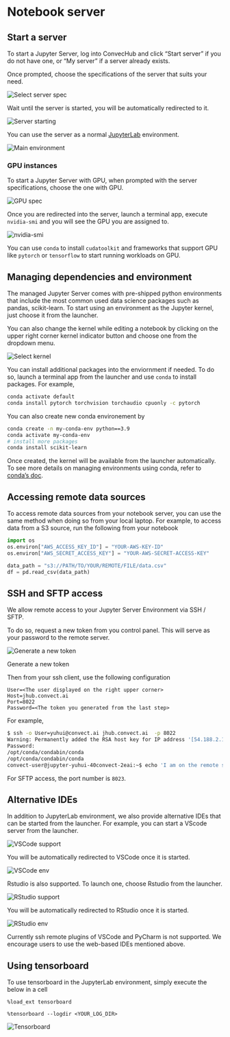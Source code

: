 # Notebook server

## Start a server

To start a Jupyter Server, log into ConvecHub and click “Start server” if you do not have one, or “My server” if a server already exists. 

Once prompted, choose the specifications of the server that suits your need.

![Select server spec](Notebook%20s%20b4d80/Untitled.png)

Wait until the server is started, you will be automatically redirected to it. 

![Server starting](Notebook%20s%20b4d80/Untitled%201.png)

You can use the server as a normal [JupyterLab](https://jupyterlab.readthedocs.io/en/stable/) environment.

![Main environment](Notebook%20s%20b4d80/Untitled%202.png)


### GPU instances

To start a Jupyter Server with GPU, when prompted with the server specifications, choose the one with GPU. 

![GPU spec](Notebook%20s%20b4d80/select-gpu-server.png)

Once you are redirected into the server, launch a terminal app, execute `nvidia-smi` and you will see the GPU you are assigned to. 

![nvidia-smi](Notebook%20s%20b4d80/nvidia-smi.png)

You can use `conda` to install `cudatoolkit` and frameworks that support GPU like `pytorch` or `tensorflow` to start running workloads on GPU.


## Managing dependencies and environment

The managed Jupyter Server comes with pre-shipped python environments that include the most common used data science packages such as pandas, scikit-learn. To start using an environment as the Jupyter kernel, just choose it from the launcher. 

You can also change the kernel while editing a notebook by clicking on the upper right corner kernel indicator button and choose one from the dropdown menu.

![Select kernel](Notebook%20s%20b4d80/Untitled%203.png)

You can install additional packages into the enviornment if needed. To do so, launch a terminal app from the launcher and use `conda` to install packages. For example,

```bash
conda activate default
conda install pytorch torchvision torchaudio cpuonly -c pytorch
```

You can also create new conda environement by 

```bash
conda create -n my-conda-env python==3.9
conda activate my-conda-env
# install more packages
conda install scikit-learn
```

Once created, the kernel will be available from the launcher automatically. To see more details on managing environments using conda, refer to [conda’s doc](https://docs.conda.io/en/latest/).

## Accessing remote data sources

To access remote data sources from your notebook server, you can use the same method when doing so from your local laptop. For example, to access data from a S3 source, run the following from your notebook

```python
import os
os.environ["AWS_ACCESS_KEY_ID"] = "YOUR-AWS-KEY-ID"
os.environ["AWS_SECRET_ACCESS_KEY"] = "YOUR-AWS-SECRET-ACCESS-KEY"

data_path = "s3://PATH/TO/YOUR/REMOTE/FILE/data.csv"
df = pd.read_csv(data_path)
```

## SSH and SFTP access

We allow remote access to your Jupyter Server Environment via SSH / SFTP. 

To do so, request a new token from you control panel. This will serve as your password to the remote server.

![Generate a new token](Notebook%20s%20b4d80/Untitled%204.png)

Generate a new token

Then from your ssh client, use the following configuration

```
User=<The user displayed on the right upper corner>
Host=jhub.convect.ai
Port=8022
Password=<The token you generated from the last step>
```

For example,

```bash
$ ssh -o User=yuhui@convect.ai jhub.convect.ai  -p 8022
Warning: Permanently added the RSA host key for IP address '[54.188.2.122]:8022' to the list of known hosts.
Password:
/opt/conda/condabin/conda
/opt/conda/condabin/conda
convect-user@jupyter-yuhui-40convect-2eai:~$ echo 'I am on the remote server'
```

For SFTP access, the port number is `8023`. 

## Alternative IDEs

In addition to JupyterLab environment, we also provide alternative IDEs that can be started from the launcher. For example, you can start a VScode server from the launcher. 

![VSCode support](Notebook%20s%20b4d80/Untitled%205.png)

You will be automatically redirected to VSCode once it is started.

![VSCode env](Notebook%20s%20b4d80/Untitled%206.png)

Rstudio is also supported. To launch one, choose Rstudio from the launcher.

![RStudio support](Notebook%20s%20b4d80/rstudio-launcher.png)

You will be automatically redirected to RStudio once it is started.

![RStudio env](Notebook%20s%20b4d80/rstudio-ide.png)

Currently ssh remote plugins of VSCode and PyCharm is not supported. We encourage users to use the web-based IDEs mentioned above.


## Using tensorboard

To use tensorboard in the JupyterLab environment, simply execute the below in a cell

```
%load_ext tensorboard

%tensorboard --logdir <YOUR_LOG_DIR>
```

![Tensorboard](Notebook%20s%20b4d80/tensorboard.png)